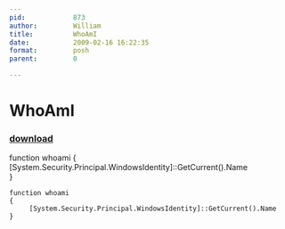 ```yaml
---
pid:            873
author:         William
title:          WhoAmI
date:           2009-02-16 16:22:35
format:         posh
parent:         0

---
```


# WhoAmI

### [download](Scripts\873.ps1)

function whoami
{
     [System.Security.Principal.WindowsIdentity]::GetCurrent().Name		
}

```posh
function whoami
{
     [System.Security.Principal.WindowsIdentity]::GetCurrent().Name		
}
```
